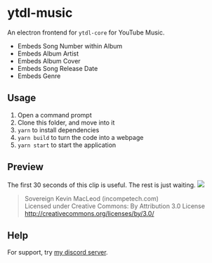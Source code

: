 # ytdl-music
An electron frontend for `ytdl-core` for YouTube Music.

- Embeds Song Number within Album
- Embeds Album Artist
- Embeds Album Cover
- Embeds Song Release Date
- Embeds Genre

## Usage
1. Open a command prompt
2. Clone this folder, and move into it
3. `yarn` to install dependencies
4. `yarn build` to turn the code into a webpage
5. `yarn start` to start the application

## Preview
The first 30 seconds of this clip is useful.
The rest is just waiting.
![](.github/convert.gif)

> Sovereign Kevin MacLeod (incompetech.com)  
> Licensed under Creative Commons: By Attribution 3.0 License  
> http://creativecommons.org/licenses/by/3.0/

## Help
For support, try [my discord server](https://discordapp.com/invite/wHgdmf4).
